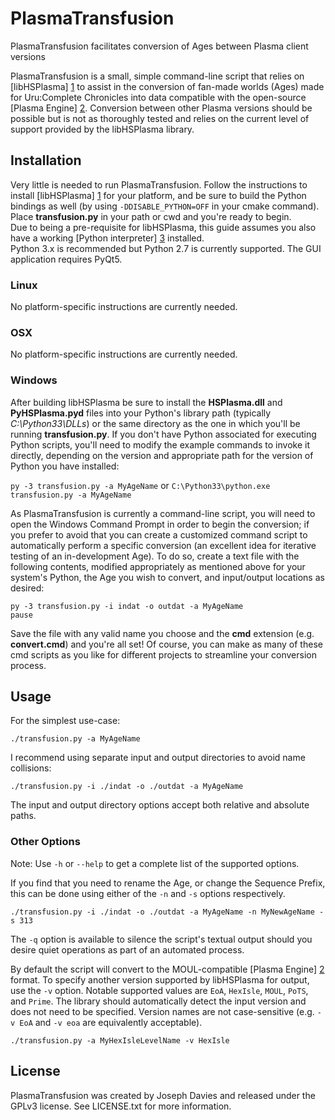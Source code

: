 PlasmaTransfusion
=================

PlasmaTransfusion facilitates conversion of Ages between Plasma client versions

PlasmaTransfusion is a small, simple command-line script that relies on 
[libHSPlasma] [1] to assist in the conversion of fan-made worlds (Ages) made 
for Uru:Complete Chronicles into data compatible with the open-source 
[Plasma Engine] [2]. Conversion between other Plasma versions should be 
possible but is not as thoroughly tested and relies on the current level of
support provided by the libHSPlasma library.



## Installation

Very little is needed to run PlasmaTransfusion.  Follow the instructions to 
install [libHSPlasma] [1] for your platform, and be sure to build the Python 
bindings as well (by using `-DDISABLE_PYTHON=OFF` in your cmake command).  
Place **transfusion.py** in your path or cwd and you're ready to begin.  
Due to being a pre-requisite for libHSPlasma, this guide assumes you also 
have a working [Python interpreter] [3] installed.  
Python 3.x is recommended but Python 2.7 is currently supported.  The GUI
application requires PyQt5.

### Linux

No platform-specific instructions are currently needed.

### OSX

No platform-specific instructions are currently needed.

### Windows

After building libHSPlasma be sure to install the **HSPlasma.dll** and 
**PyHSPlasma.pyd** files into your Python's library path
(typically *C:\Python33\DLLs*) or the same directory as the one in which 
you'll be running **transfusion.py**.  If you don't have Python associated 
for executing Python scripts, you'll need to modify the example commands to 
invoke it directly, depending on the version and appropriate path for the 
version of Python you have installed: 

`py -3 transfusion.py -a MyAgeName` or 
`C:\Python33\python.exe transfusion.py -a MyAgeName`

As PlasmaTransfusion is currently a command-line script, you will need to
open the Windows Command Prompt in order to begin the conversion; if you
prefer to avoid that you can create a customized command script to 
automatically perform a specific conversion (an excellent idea for iterative 
testing of an in-development Age).  To do so, create a text file with the 
following contents, modified appropriately as mentioned above for your 
system's Python, the Age you wish to convert, and input/output locations as 
desired:

    py -3 transfusion.py -i indat -o outdat -a MyAgeName
    pause

Save the file with any valid name you choose and the **cmd** extension 
(e.g. **convert.cmd**) and you're all set!  Of course, you can make as many of 
these cmd scripts as you like for different projects to streamline your 
conversion process.



## Usage

For the simplest use-case:

`./transfusion.py -a MyAgeName`

I recommend using separate input and output directories to avoid name 
collisions:

`./transfusion.py -i ./indat -o ./outdat -a MyAgeName`

The input and output directory options accept both relative and absolute paths.

### Other Options

Note: Use `-h` or `--help` to get a complete list of the supported options.

If you find that you need to rename the Age, or change the Sequence Prefix, 
this can be done using either of the `-n` and `-s` options respectively.

`./transfusion.py -i ./indat -o ./outdat -a MyAgeName -n MyNewAgeName -s 313`

The `-q` option is available to silence the script's textual output should you 
desire quiet operations as part of an automated process.

By default the script will convert to the MOUL-compatible [Plasma Engine] [2] 
format.  To specify another version supported by libHSPlasma for output, use 
the `-v` option.  Notable supported values are `EoA`, `HexIsle`, `MOUL`, 
`PoTS`, and `Prime`.  The library should automatically detect the input 
version and does not need to be specified.  Version names are not 
case-sensitive (e.g. `-v EoA` and `-v eoa` are equivalently acceptable).

`./transfusion.py -a MyHexIsleLevelName -v HexIsle`



## License

PlasmaTransfusion was created by Joseph Davies and released under the
GPLv3 license.  See LICENSE.txt for more information.




[1]: https://github.com/H-uru/libhsplasma
[2]: https://github.com/H-uru/Plasma
[3]: http://www.python.org/
